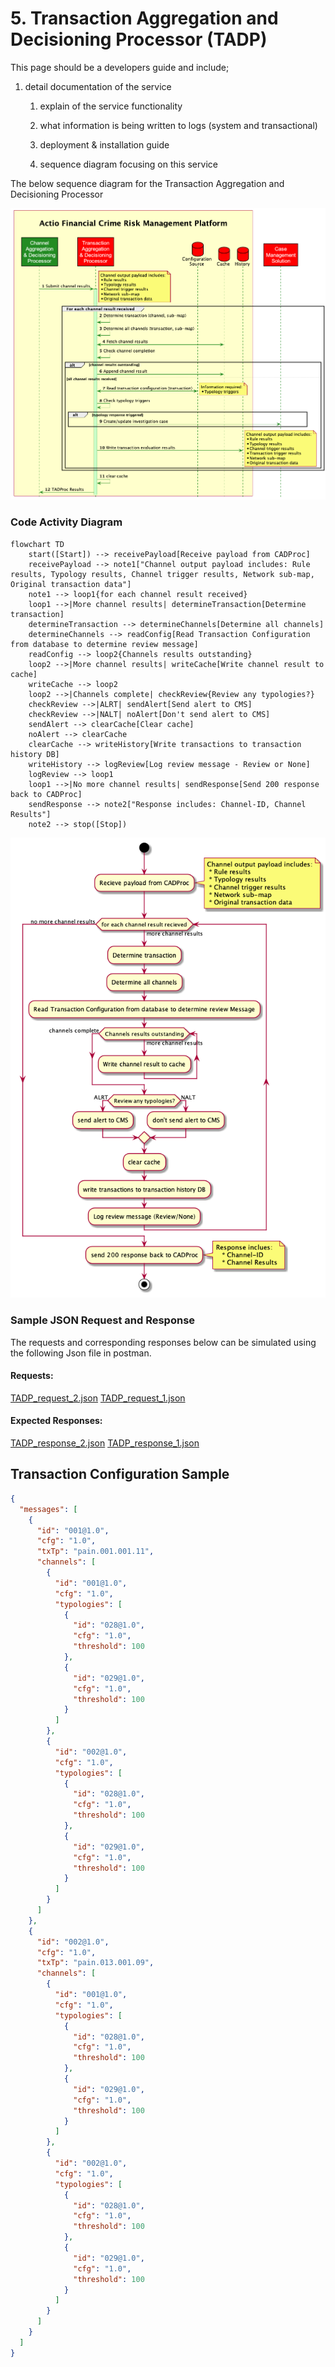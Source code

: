 # 5. Transaction Aggregation and Decisioning Processor (TADP)

This page should be a developers guide and include;

1. detail documentation of the service

    1. explain of the service functionality
  
    2. what information is being written to logs (system and transactional)
  
    3. deployment & installation guide
  
    4. sequence diagram focusing on this service
  
The below sequence diagram for the Transaction Aggregation and Decisioning Processor

![](images/Transaction_Aggregation_Decisioning_Processor.png)

### Code Activity Diagram

```mermaid
flowchart TD
    start([Start]) --> receivePayload[Receive payload from CADProc]
    receivePayload --> note1["Channel output payload includes: Rule results, Typology results, Channel trigger results, Network sub-map, Original transaction data"]
    note1 --> loop1{for each channel result received}
    loop1 -->|More channel results| determineTransaction[Determine transaction]
    determineTransaction --> determineChannels[Determine all channels]
    determineChannels --> readConfig[Read Transaction Configuration from database to determine review message]
    readConfig --> loop2{Channels results outstanding}
    loop2 -->|More channel results| writeCache[Write channel result to cache]
    writeCache --> loop2
    loop2 -->|Channels complete| checkReview{Review any typologies?}
    checkReview -->|ALRT| sendAlert[Send alert to CMS]
    checkReview -->|NALT| noAlert[Don't send alert to CMS]
    sendAlert --> clearCache[Clear cache]
    noAlert --> clearCache
    clearCache --> writeHistory[Write transactions to transaction history DB]
    writeHistory --> logReview[Log review message - Review or None]
    logReview --> loop1
    loop1 -->|No more channel results| sendResponse[Send 200 response back to CADProc]
    sendResponse --> note2["Response includes: Channel-ID, Channel Results"]
    note2 --> stop([Stop])
```

![](images/TADProc_activity_diagram.png)

### Sample JSON Request and Response

The requests and corresponding responses below can be simulated using the following Json file in postman.

#### Requests:

[TADP_request_2.json](./TADP_request_2.json)
[TADP_request_1.json](./TADP_request_1.json)

#### Expected Responses:

[TADP_response_2.json](./TADP_response_2.json)
[TADP_response_1.json](./TADP_response_1.json)

## Transaction Configuration Sample

```json
{
  "messages": [
    {
      "id": "001@1.0",
      "cfg": "1.0",
      "txTp": "pain.001.001.11",
      "channels": [
        {
          "id": "001@1.0",
          "cfg": "1.0",
          "typologies": [
            {
              "id": "028@1.0",
              "cfg": "1.0",
              "threshold": 100
            },
            {
              "id": "029@1.0",
              "cfg": "1.0",
              "threshold": 100
            }
          ]
        },
        {
          "id": "002@1.0",
          "cfg": "1.0",
          "typologies": [
            {
              "id": "028@1.0",
              "cfg": "1.0",
              "threshold": 100
            },
            {
              "id": "029@1.0",
              "cfg": "1.0",
              "threshold": 100
            }
          ]
        }
      ]
    },
    {
      "id": "002@1.0",
      "cfg": "1.0",
      "txTp": "pain.013.001.09",
      "channels": [
        {
          "id": "001@1.0",
          "cfg": "1.0",
          "typologies": [
            {
              "id": "028@1.0",
              "cfg": "1.0",
              "threshold": 100
            },
            {
              "id": "029@1.0",
              "cfg": "1.0",
              "threshold": 100
            }
          ]
        },
        {
          "id": "002@1.0",
          "cfg": "1.0",
          "typologies": [
            {
              "id": "028@1.0",
              "cfg": "1.0",
              "threshold": 100
            },
            {
              "id": "029@1.0",
              "cfg": "1.0",
              "threshold": 100
            }
          ]
        }
      ]
    }
  ]
}
